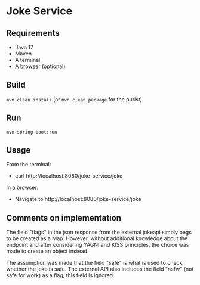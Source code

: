 # Joke Service

## Requirements

- Java 17
- Maven
- A terminal
- A browser (optional)

## Build

`mvn clean install` (or `mvn clean package` for the purist)

## Run

`mvn spring-boot:run`

## Usage

From the terminal:
- curl http://localhost:8080/joke-service/joke

In a browser:
- Navigate to http://localhost:8080/joke-service/joke 

## Comments on implementation

The field "flags" in the json response from the external jokeapi simply begs to be created as a Map. However, without additional knowledge about the endpoint and after considering YAGNI and KISS principles, the choice was made to create an object instead.

The assumption was made that the field "safe" is what is used to check whether the joke is safe. The external API also includes the field "nsfw" (not safe for work) as a flag, this field is ignored. 
